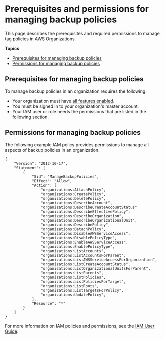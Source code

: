 # Prerequisites and permissions for managing backup policies<a name="orgs_manage_policies_backup_prereqs"></a>

This page describes the prerequisites and required permissions to manage tag policies in AWS Organizations\.

**Topics**
+ [Prerequisites for managing backup policies](#backup-policies-prereqs-overview)
+ [Permissions for managing backup policies](#backup-policies-permissions-manage-policies)

## Prerequisites for managing backup policies<a name="backup-policies-prereqs-overview"></a>

To manage backup policies in an organization requires the following:
+ Your organization must have [all features enabled](orgs_manage_org_support-all-features.md)\. 
+ You must be signed in to your organization's master account\. 
+ Your IAM user or role needs the permissions that are listed in the following section\.

## Permissions for managing backup policies<a name="backup-policies-permissions-manage-policies"></a>

The following example IAM policy provides permissions to manage all aspects of backup policies in an organization\. 

```
{
    "Version": "2012-10-17",
    "Statement": [
        {
            "Sid": "ManageBackupPolicies",
            "Effect": "Allow",
            "Action": [
                "organizations:AttachPolicy",
                "organizations:CreatePolicy",
                "organizations:DeletePolicy",
                "organizations:DescribeAccount",
                "organizations:DescribeCreateAccountStatus"
                "organizations:DescribeEffectivePolicy",
                "organizations:DescribeOrganization",
                "organizations:DescribeOrganizationalUnit",
                "organizations:DescribePolicy",
                "organizations:DetachPolicy",
                "organizations:DisableAWSServiceAccess",
                "organizations:DisablePolicyType",
                "organizations:EnableAWSServiceAccess",
                "organizations:EnablePolicyType",
                "organizations:ListAccounts",
                "organizations:ListAccountsForParent",
                "organizations:ListAWSServiceAccessForOrganization",
                "organizations:ListCreateAccountStatus",
                "organizations:ListOrganizationalUnitsForParent",
                "organizations:ListParents",
                "organizations:ListPolicies",
                "organizations:ListPoliciesForTarget",
                "organizations:ListRoots",
                "organizations:ListTargetsForPolicy",
                "organizations:UpdatePolicy",
            ],
            "Resource": "*"
        }
    ]
}
```

For more information on IAM policies and permissions, see the [IAM User Guide](https://docs.aws.amazon.com/IAM/latest/UserGuide/)\.